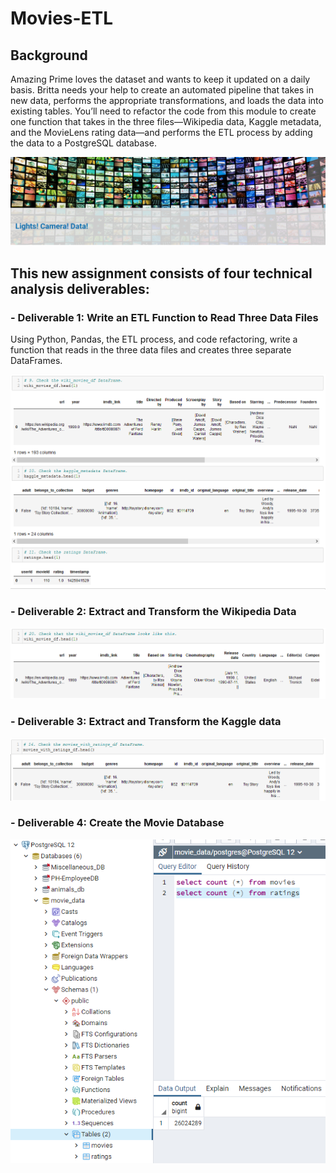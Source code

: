 # Movies-ETL

## Background
Amazing Prime loves the dataset and wants to keep it updated on a daily basis. Britta needs your help to create an automated pipeline that takes in new data, performs the appropriate transformations, and loads the data into existing tables. You’ll need to refactor the code from this module to create one function that takes in the three files—Wikipedia data, Kaggle metadata, and the MovieLens rating data—and performs the ETL process by adding the data to a PostgreSQL database.

![](Intro.PNG)

## This new assignment consists of four technical analysis deliverables:

### - Deliverable 1: Write an ETL Function to Read Three Data Files
 Using Python, Pandas, the ETL process, and code refactoring, write a function that reads in the three data files and creates three separate DataFrames.
 
![](Resources/1.PNG)


### - Deliverable 2: Extract and Transform the Wikipedia Data

![](Resources/2.PNG)

### - Deliverable 3: Extract and Transform the Kaggle data

![](Resources/3.PNG)


### - Deliverable 4: Create the Movie Database

![](Resources/4.PNG)

